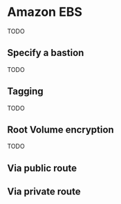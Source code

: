 # Amazon EBS

TODO

## Specify a bastion

TODO

## Tagging

TODO

## Root Volume encryption

TODO

## Via public route

## Via private route
